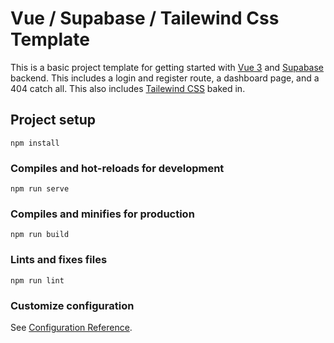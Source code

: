 # Vue / Supabase / Tailewind Css Template

This is a basic project template for getting started with [Vue 3](https://v3.vuejs.org/) and [Supabase](https://supabase.io/) backend. This includes a login and register route, a dashboard page, and a 404 catch all. This also includes [Tailewind CSS](https://tailwindcss.com/) baked in.

## Project setup
```
npm install
```

### Compiles and hot-reloads for development
```
npm run serve
```

### Compiles and minifies for production
```
npm run build
```

### Lints and fixes files
```
npm run lint
```

### Customize configuration
See [Configuration Reference](https://cli.vuejs.org/config/).
